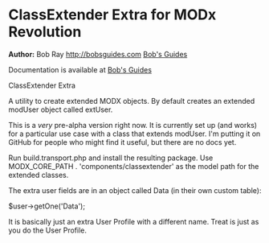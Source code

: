 ClassExtender Extra for MODx Revolution
=======================================


**Author:** Bob Ray <http://bobsguides.com> [Bob's Guides](http://bobsguides.com)

Documentation is available at [Bob's Guides](http://bobsguides.com/classextender-tutorial.html)

ClassExtender Extra

A utility to create extended MODX objects. By default
creates an extended modUser object called extUser.

This is a *very* pre-alpha version right now. It is currently set up (and works) for a particular use case with a class that extends modUser. I'm putting it on GitHub for people who might find it useful, but there are no docs yet.

Run build.transport.php and install the resulting package. Use MODX_CORE_PATH . 'components/classextender' as the model path for the extended classes.

The extra user fields are in an object called Data (in their own custom table):

$user->getOne('Data');

It is basically just an extra User Profile with a different name. Treat is just as you do the User Profile.

